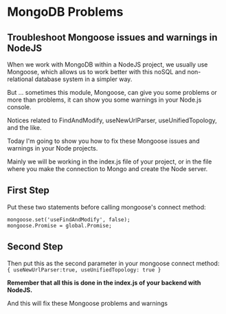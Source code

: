 # MongoDB Problems
## Troubleshoot Mongoose issues and warnings in NodeJS

When we work with MongoDB within a NodeJS project, we usually use Mongoose, which allows us to work better with this noSQL and non-relational database system in a simpler way.

But ... sometimes this module, Mongoose, can give you some problems or more than problems, it can show you some warnings in your Node.js console.

Notices related to FindAndModify, useNewUrlParser, useUnifiedTopology, and the like.

Today I'm going to show you how to fix these Mongoose issues and warnings in your Node projects.

Mainly we will be working in the index.js file of your project, or in the file where you make the connection to Mongo and create the Node server.

## First Step

Put these two statements before calling mongoose's connect method:

```
mongoose.set('useFindAndModify', false);
mongoose.Promise = global.Promise;

```
## Second Step

Then put this as the second parameter in your mongoose connect method:
`{ useNewUrlParser:true, useUnifiedTopology: true }`


**Remember that all this is done in the index.js of your backend with NodeJS.**

And this will fix these Mongoose problems and warnings
